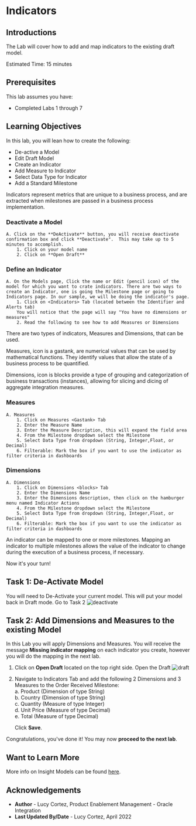 # Indicators

## Introductions

The Lab will cover how to add and map indicators to the existing draft model.

 Estimated Time: 15 minutes

## Prerequisites

This lab assumes you have:

* Completed Labs 1 through 7

## Learning Objectives

In this lab, you will lean how to create the following:

* De-active a Model
* Edit Draft Model
* Create an Indicator
* Add Measure to Indicator
* Select Data Type for Indicator
* Add a Standard Milestone

Indicators represent metrics that are unique to a business process, and are extracted when milestones are passed in a business process implementation.
### Deactivate a Model

    A. Click on the **DeActivate** button, you will receive deactivate confirmation box and click **Deactivate".  This may take up to 5 minutes to accomplish. 
        1. Click on your model name
        2. Click on **Open Draft**
### Define an Indicator

    A. On the Models page, Click the name or Edit (pencil icon) of the model for which you want to crate indicators. There are two ways to create an Indicator, one is going the Milestone page or going to Indicators page. In our sample, we will be doing the indicator's page. 
        1. Click on <Indicators> Tab (located between the Identifier and Alerts tab)
        You will notice that the page will say "You have no dimensions or measures"
        2. Read the following to see how to add Measures or Dimensions

There are two types of indicators, Measures and Dimensions, that can be used.

Measures, icon is a gastank, are numerical values that can be used by mathematical functions. They identify values that allow the state of a business process to be quantified.

Dimensions, icon is blocks provide a type of grouping and categorization of business transactions (instances), allowing for slicing and dicing of aggregate integration measures.

### Measures

    A. Measures
        1. Click on Measures <Gastank> Tab 
        2. Enter the Measure Name
        3. Enter the Measure Description, this will expand the field area
        4. From the Milestone dropdown select the Milestone         
        5. Select Data Type from dropdown (String, Integer,Float, or Decimal)
        6. Filterable: Mark the box if you want to use the indicator as filter criteria in dashboards

### Dimensions

    A. Dimensions
        1. Click on Dimensions <blocks> Tab 
        2. Enter the Dimensions Name
        3. Enter the Dimensions description, then click on the hamburger menu named Indicator Actions
        4. From the Milestone dropdown select the Milestone         
        5. Select Data Type from dropdown (String, Integer,Float, or Decimal)
        6. Filterable: Mark the box if you want to use the indicator as filter criteria in dashboards

An indicator can be mapped to one or more milestones. Mapping an indicator to multiple milestones allows the value of the indicator to change during the execution of a business process, if necessary.

Now it's your turn!

## Task 1: De-Activate Model

You will need to De-Activate your current model. This will put your model back in Draft mode. Go to Task 2
![deactivate](./images/deactivate.jpg " ") <br />

## Task 2: Add Dimensions and Measures to the existing Model

In this Lab you will apply Dimensions and Measures. You will receive the message **Missing indicator mapping** on each indicator you create, however you will do the mapping in the next lab. 

1. Click on **Open Draft** located on the top right side. 
Open the Draft
![draft](./images/draft.jpg " ")  <br />

2. Navigate to Indicators Tab and add the following 2 Dimensions and 3 Measures to the Order Received Milestone: <br />
    a. Product (Dimension of type String) <br />
    b. Country (Dimension of type String) <br />
    c. Quantity (Measure of type Integer) <br />
    d. Unit Price (Measure of type Decimal) <br />
    e. Total (Measure of type Decimal)  

    Click **Save**.

Congratulations, you've done it!
You may now **proceed to the next lab**.

## Want to Learn More

More info on Insight Models can be found [here](https://docs.oracle.com/en/cloud/paas/integration-cloud/user-int-insight-oci/work-models-integration-insight.html).

## Acknowledgements

* **Author** - Lucy Cortez, Product Enablement Management - Oracle Integration
* **Last Updated By/Date** - Lucy Cortez, April 2022
